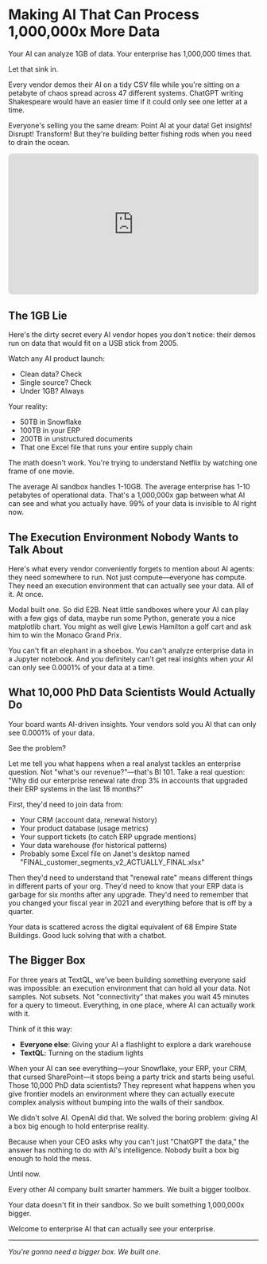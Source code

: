# Making AI That Can Process 1,000,000x More Data

Your AI can analyze 1GB of data. Your enterprise has 1,000,000 times that.

Let that sink in.

Every vendor demos their AI on a tidy CSV file while you're sitting on a petabyte of chaos spread across 47 different systems. ChatGPT writing Shakespeare would have an easier time if it could only see one letter at a time.

Everyone's selling you the same dream: Point AI at your data! Get insights! Disrupt! Transform! But they're building better fishing rods when you need to drain the ocean.

<div style="position: relative; padding-bottom: 56.25%; height: 0; overflow: hidden; max-width: 100%; border-radius: 8px;">
<iframe src="https://www.youtube.com/embed/_X1PnXMIAEs?si=ae558lm54SBy49wT" style="position: absolute; top: 0; left: 0; width: 100%; height: 100%;" frameborder="0" allow="accelerometer; autoplay; clipboard-write; encrypted-media; gyroscope; picture-in-picture" allowfullscreen></iframe>
</div>

## The 1GB Lie

Here's the dirty secret every AI vendor hopes you don't notice: their demos run on data that would fit on a USB stick from 2005.

Watch any AI product launch:

- Clean data? Check
- Single source? Check
- Under 1GB? Always

Your reality: 

- 50TB in Snowflake
- 100TB in your ERP
- 200TB in unstructured documents
- That one Excel file that runs your entire supply chain

The math doesn't work. You're trying to understand Netflix by watching one frame of one movie.

The average AI sandbox handles 1-10GB. The average enterprise has 1-10 petabytes of operational data. That's a 1,000,000x gap between what AI can see and what you actually have. 99% of your data is invisible to AI right now.

## The Execution Environment Nobody Wants to Talk About

Here's what every vendor conveniently forgets to mention about AI agents: they need somewhere to run. Not just compute—everyone has compute. They need an execution environment that can actually see your data. All of it. At once.

Modal built one. So did E2B. Neat little sandboxes where your AI can play with a few gigs of data, maybe run some Python, generate you a nice matplotlib chart. You might as well give Lewis Hamilton a golf cart and ask him to win the Monaco Grand Prix.

You can't fit an elephant in a shoebox. You can't analyze enterprise data in a Jupyter notebook. And you definitely can't get real insights when your AI can only see 0.0001% of your data at a time.

## What 10,000 PhD Data Scientists Would Actually Do

Your board wants AI-driven insights. Your vendors sold you AI that can only see 0.0001% of your data.

See the problem?

Let me tell you what happens when a real analyst tackles an enterprise question. Not "what's our revenue?"—that's BI 101. Take a real question: "Why did our enterprise renewal rate drop 3% in accounts that upgraded their ERP systems in the last 18 months?"

First, they'd need to join data from:

- Your CRM (account data, renewal history)
- Your product database (usage metrics)
- Your support tickets (to catch ERP upgrade mentions)
- Your data warehouse (for historical patterns)
- Probably some Excel file on Janet's desktop named "FINAL_customer_segments_v2_ACTUALLY_FINAL.xlsx"

Then they'd need to understand that "renewal rate" means different things in different parts of your org. They'd need to know that your ERP data is garbage for six months after any upgrade. They'd need to remember that you changed your fiscal year in 2021 and everything before that is off by a quarter.

Your data is scattered across the digital equivalent of 68 Empire State Buildings. Good luck solving that with a chatbot.

## The Bigger Box

For three years at TextQL, we've been building something everyone said was impossible: an execution environment that can hold all your data. Not samples. Not subsets. Not "connectivity" that makes you wait 45 minutes for a query to timeout. Everything, in one place, where AI can actually work with it.

Think of it this way:

- **Everyone else**: Giving your AI a flashlight to explore a dark warehouse
- **TextQL**: Turning on the stadium lights

When your AI can see everything—your Snowflake, your ERP, your CRM, that cursed SharePoint—it stops being a party trick and starts being useful. Those 10,000 PhD data scientists? They represent what happens when you give frontier models an environment where they can actually execute complex analysis without bumping into the walls of their sandbox.

We didn't solve AI. OpenAI did that. We solved the boring problem: giving AI a box big enough to hold enterprise reality.

Because when your CEO asks why you can't just "ChatGPT the data," the answer has nothing to do with AI's intelligence. Nobody built a box big enough to hold the mess.

Until now.

Every other AI company built smarter hammers. We built a bigger toolbox.

Your data doesn't fit in their sandbox. So we built something 1,000,000x bigger.

Welcome to enterprise AI that can actually see your enterprise.

---

*You're gonna need a bigger box. We built one.*